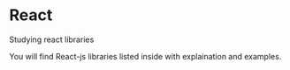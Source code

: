 # React
Studying react libraries

You will find React-js libraries listed inside with explaination and examples.
